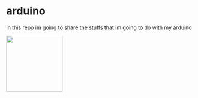 # arduino
in this repo im going to share the stuffs that im going to do with my arduino

  <img height=150 weight=150 src="https://media.discordapp.net/attachments/744419261086433282/801821051406516244/VID-20210121-WA0003.gif?width=231&height=412">
